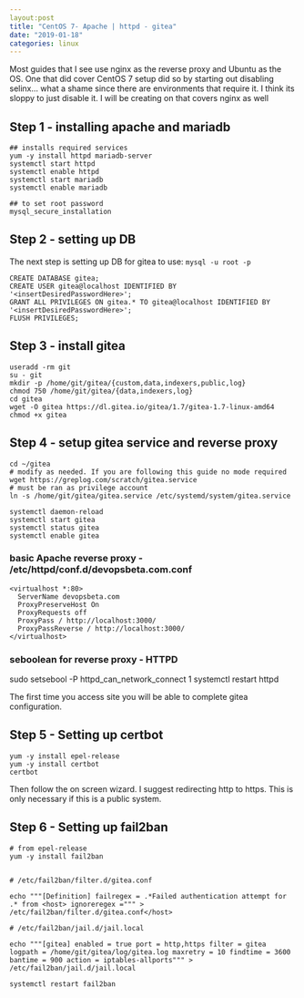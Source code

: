 ```yaml
---
layout:post
title: "CentOS 7- Apache | httpd - gitea"
date: "2019-01-18"
categories: linux
---
```


Most guides that I see use nginx as the reverse proxy and Ubuntu as the OS. One that did cover CentOS 7 setup did so by starting out disabling selinx... what a shame since there are environments that require it. I think its sloppy to just disable it. I will be creating on that covers nginx as well

## Step 1 - installing apache and mariadb

```
## installs required services 
yum -y install httpd mariadb-server
systemctl start httpd
systemctl enable httpd
systemctl start mariadb
systemctl enable mariadb

## to set root password
mysql_secure_installation

```

## Step 2 - setting up DB

The next step is setting up DB for gitea to use: `mysql -u root -p`

```
CREATE DATABASE gitea;
CREATE USER gitea@localhost IDENTIFIED BY '<insertDesiredPasswordHere>';
GRANT ALL PRIVILEGES ON gitea.* TO gitea@localhost IDENTIFIED BY '<insertDesiredPasswordHere>';
FLUSH PRIVILEGES;

```

## Step 3 - install gitea

```
useradd -rm git
su - git
mkdir -p /home/git/gitea/{custom,data,indexers,public,log}
chmod 750 /home/git/gitea/{data,indexers,log}
cd gitea
wget -O gitea https://dl.gitea.io/gitea/1.7/gitea-1.7-linux-amd64
chmod +x gitea

```

## Step 4 - setup gitea service and reverse proxy

```
cd ~/gitea
# modify as needed. If you are following this guide no mode required
wget https://greplog.com/scratch/gitea.service
# must be ran as privilege account 
ln -s /home/git/gitea/gitea.service /etc/systemd/system/gitea.service

systemctl daemon-reload
systemctl start gitea
systemctl status gitea
systemctl enable gitea

```

### basic Apache reverse proxy - /etc/httpd/conf.d/devopsbeta.com.conf

```
<virtualhost *:80> 
  ServerName devopsbeta.com 
  ProxyPreserveHost On 
  ProxyRequests off 
  ProxyPass / http://localhost:3000/ 
  ProxyPassReverse / http://localhost:3000/ 
</virtualhost>

```

### seboolean for reverse proxy - HTTPD

sudo setsebool -P httpd\_can\_network\_connect 1 systemctl restart httpd

The first time you access site you will be able to complete gitea configuration.

## Step 5 - Setting up certbot

```
yum -y install epel-release
yum -y install certbot
certbot

```

Then follow the on screen wizard. I suggest redirecting http to https. This is only necessary if this is a public system.

## Step 6 - Setting up fail2ban

```
# from epel-release
yum -y install fail2ban


# /etc/fail2ban/filter.d/gitea.conf

echo """[Definition] failregex = .*Failed authentication attempt for .* from <host> ignoreregex =""" > /etc/fail2ban/filter.d/gitea.conf</host>

# /etc/fail2ban/jail.d/jail.local

echo """[gitea] enabled = true port = http,https filter = gitea logpath = /home/git/gitea/log/gitea.log maxretry = 10 findtime = 3600 bantime = 900 action = iptables-allports""" > /etc/fail2ban/jail.d/jail.local

systemctl restart fail2ban

```
